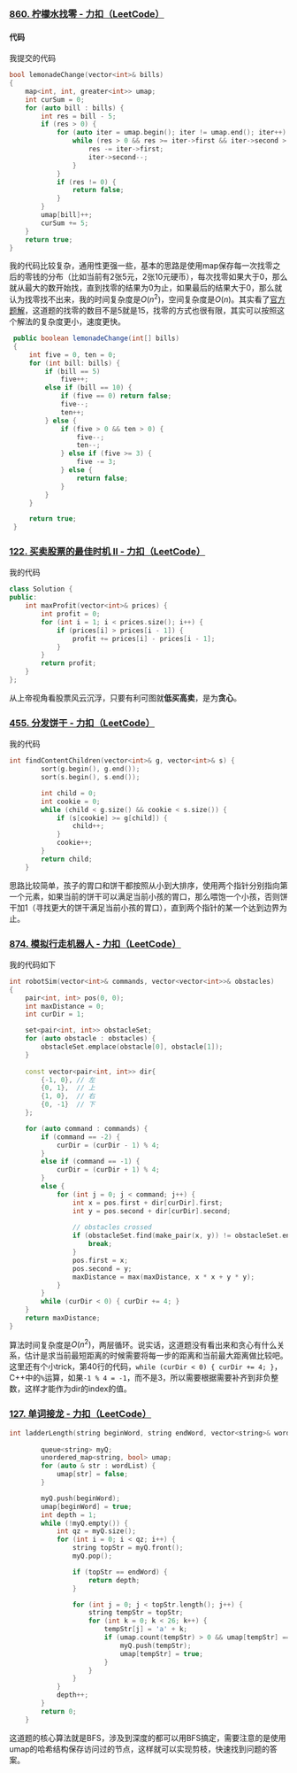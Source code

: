 ### [860. 柠檬水找零 - 力扣（LeetCode）](https://leetcode-cn.com/problems/lemonade-change/)

#### 代码

我提交的代码

```cpp
bool lemonadeChange(vector<int>& bills) 
{        
    map<int, int, greater<int>> umap;
    int curSum = 0;
    for (auto bill : bills) {
        int res = bill - 5;
        if (res > 0) {
            for (auto iter = umap.begin(); iter != umap.end(); iter++) {
                while (res > 0 && res >= iter->first && iter->second > 0) {
                    res -= iter->first;
                    iter->second--;
                }
            }
            if (res != 0) {
                return false;
            }
        }
        umap[bill]++;
        curSum += 5;
    }
    return true;      
}
```

我的代码比较复杂，通用性更强一些，基本的思路是使用map保存每一次找零之后的零钱的分布（比如当前有2张5元，2张10元硬币），每次找零如果大于0，那么就从最大的数开始找，直到找零的结果为0为止，如果最后的结果大于0，那么就认为找零找不出来，我的时间复杂度是$O(n^2)$，空间复杂度是$O(n)$。其实看了[官方题解](https://leetcode-cn.com/problems/lemonade-change/solution/ning-meng-shui-zhao-ling-by-leetcode/)，这道题的找零的数目不是5就是15，找零的方式也很有限，其实可以按照这个解法的复杂度更小，速度更快。

```java
 public boolean lemonadeChange(int[] bills) 
 {
     int five = 0, ten = 0;
     for (int bill: bills) {
         if (bill == 5)
             five++;
         else if (bill == 10) {
             if (five == 0) return false;
             five--;
             ten++;
         } else {
             if (five > 0 && ten > 0) {
                 five--;
                 ten--;
             } else if (five >= 3) {
                 five -= 3;
             } else {
                 return false;
             }
         }
     }

     return true;
 }
```

### [122. 买卖股票的最佳时机 II - 力扣（LeetCode）](https://leetcode-cn.com/problems/best-time-to-buy-and-sell-stock-ii/)

我的代码

```cpp
class Solution {
public:
    int maxProfit(vector<int>& prices) {
        int profit = 0;
        for (int i = 1; i < prices.size(); i++) {
            if (prices[i] > prices[i - 1]) {
                profit += prices[i] - prices[i - 1];
            }
        }
        return profit;        
    }
};
```

从上帝视角看股票风云沉浮，只要有利可图就**低买高卖**，是为**贪心**。

### [455. 分发饼干 - 力扣（LeetCode）](https://leetcode-cn.com/problems/assign-cookies/description/)

我的代码

```cpp
int findContentChildren(vector<int>& g, vector<int>& s) {
        sort(g.begin(), g.end());
        sort(s.begin(), s.end());

        int child = 0;
        int cookie = 0;
        while (child < g.size() && cookie < s.size()) {
            if (s[cookie] >= g[child]) {
                child++;            
            }
            cookie++;
        }
        return child;
    }
```

思路比较简单，孩子的胃口和饼干都按照从小到大排序，使用两个指针分别指向第一个元素，如果当前的饼干可以满足当前小孩的胃口，那么喂饱一个小孩，否则饼干加1（寻找更大的饼干满足当前小孩的胃口），直到两个指针的某一个达到边界为止。

### [874. 模拟行走机器人 - 力扣（LeetCode）](https://leetcode-cn.com/problems/walking-robot-simulation/description/)

我的代码如下

```cpp
int robotSim(vector<int>& commands, vector<vector<int>>& obstacles) 
{
    pair<int, int> pos(0, 0);
    int maxDistance = 0;
    int curDir = 1;

    set<pair<int, int>> obstacleSet;
    for (auto obstacle : obstacles) {
        obstacleSet.emplace(obstacle[0], obstacle[1]);
    }
    
    const vector<pair<int, int>> dir{
        {-1, 0}, // 左
        {0, 1},  // 上
        {1, 0},  // 右
        {0, -1}  // 下
    };

    for (auto command : commands) {
        if (command == -2) {
            curDir = (curDir - 1) % 4;
        }
        else if (command == -1) {
            curDir = (curDir + 1) % 4;
        }
        else {
            for (int j = 0; j < command; j++) {			
				int x = pos.first + dir[curDir].first;
				int y = pos.second + dir[curDir].second;
                
                // obstacles crossed
                if (obstacleSet.find(make_pair(x, y)) != obstacleSet.end()) {
                    break;
                }
                pos.first = x;
                pos.second = y;
                maxDistance = max(maxDistance, x * x + y * y);				
            }           
        }
        while (curDir < 0) { curDir += 4; }
    }
    return maxDistance;
}
```

算法时间复杂度是$O(n^2)$，两层循环。说实话，这道题没有看出来和贪心有什么关系，估计是求当前最短距离的时候需要将每一步的距离和当前最大距离做比较吧。这里还有个小trick，第40行的代码，`while (curDir < 0) { curDir += 4; }`，C++中的`%`运算，如果`-1 % 4 = -1`，而不是3，所以需要根据需要补齐到非负整数，这样才能作为dir的index的值。

### [127. 单词接龙 - 力扣（LeetCode）](https://leetcode-cn.com/problems/word-ladder/submissions/)

```cpp
int ladderLength(string beginWord, string endWord, vector<string>& wordList) {
        
        queue<string> myQ;
        unordered_map<string, bool> umap;
        for (auto & str : wordList) {
            umap[str] = false;
        }

        myQ.push(beginWord);
        umap[beginWord] = true;
        int depth = 1;
        while (!myQ.empty()) {
            int qz = myQ.size();
            for (int i = 0; i < qz; i++) {
                string topStr = myQ.front();
                myQ.pop();

                if (topStr == endWord) {
                    return depth;
                }

                for (int j = 0; j < topStr.length(); j++) {
                    string tempStr = topStr;
                    for (int k = 0; k < 26; k++) {
                        tempStr[j] = 'a' + k; 
                        if (umap.count(tempStr) > 0 && umap[tempStr] == false) {
                            myQ.push(tempStr);
                            umap[tempStr] = true;
                        }
                    }
                }
            }
            depth++;
        }
        return 0;        
    }
```

这道题的核心算法就是BFS，涉及到深度的都可以用BFS搞定，需要注意的是使用umap的哈希结构保存访问过的节点，这样就可以实现剪枝，快速找到问题的答案。